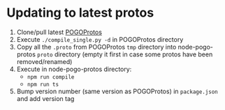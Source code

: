 # Updating to latest protos

1. Clone/pull latest [POGOProtos](https://github.com/AeonLucid/POGOProtos)
2. Execute `./compile_single.py -d` in POGOProtos directory
3. Copy all the `.proto` from POGOProtos `tmp` directory into node-pogo-protos `proto` directory (empty it first in case some protos have been removed/renamed)
4. Execute in node-pogo-protos directory:
    - `npm run compile`
    - `npm run ts`
5. Bump version number (same version as POGOProtos) in `package.json` and add version tag
